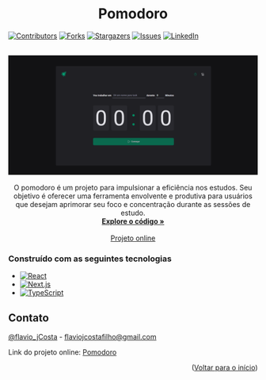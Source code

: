 <a name="readme-top"></a>
<h1 align="center">Pomodoro</h1>

[![Contributors][contributors-shield]][contributors-url]
[![Forks][forks-shield]][forks-url]
[![Stargazers][stars-shield]][stars-url]
[![Issues][issues-shield]][issues-url]
[![LinkedIn][linkedin-shield]][linkedin-url]

<br />
<div align="center">
  <a href="https://github.com/Flaviojcf/pomodoro">
      <img src="/public/pomodoro.png" alt="Logo"/>
  </a>


  <p align="center">
 O pomodoro é um projeto para impulsionar a eficiência nos estudos. Seu objetivo é oferecer uma ferramenta envolvente e produtiva para usuários que desejam aprimorar seu foco e concentração durante as sessões de estudo.
    <br />
    <a href="https://github.com/Flaviojcf/pomodoro"><strong>Explore o código »</strong></a>
    <br />
    <br />
    <a href="https://github.com/Flaviojcf/pomodoro">Projeto online</a>
  </p>
</div>



### Construído com as seguintes tecnologias

- [![React](https://img.shields.io/badge/React-61DAFB?style=for-the-badge&logo=React&logoColor=white)](https://reactjs.org/)
- [![Next.js](https://img.shields.io/badge/Next.js-000000?style=for-the-badge&logo=Next.js&logoColor=white)](https://nextjs.org/)
- [![TypeScript](https://img.shields.io/badge/TypeScript-3178C6?style=for-the-badge&logo=TypeScript&logoColor=white)](https://www.typescriptlang.org/)

## Contato
[@flavio_jCosta](mailto:flaviojcostafilho@gmail.com) - flaviojcostafilho@gmail.com

Link do projeto online: [Pomodoro](https://https://pomodoro-puce.vercel.app/)

<p align="right">(<a href="#readme-top">Voltar para o início</a>)</p>


[contributors-shield]: https://img.shields.io/github/contributors/flaviojcf/pomodoro.svg?style=for-the-badge
[contributors-url]: https://github.com/Flaviojcf/pomodoro/graphs/contributors
[forks-shield]: https://img.shields.io/github/forks/flaviojcf/pomodoro.svg?style=for-the-badge
[forks-url]: https://github.com/Flaviojcf/pomodoro/network/members
[stars-shield]: https://img.shields.io/github/stars/flaviojcf/pomodoro.svg?style=for-the-badge
[stars-url]: https://github.com/Flaviojcf/pomodoro/stargazers
[issues-shield]: https://img.shields.io/github/issues/flaviojcf/pomodoro.svg?style=for-the-badge
[issues-url]: https://github.com/Flaviojcf/pomodoro/issues
[linkedin-shield]: https://img.shields.io/badge/-LinkedIn-black.svg?style=for-the-badge&logo=linkedin&colorB=555
[linkedin-url]: https://www.linkedin.com/in/flávio-jcosta
